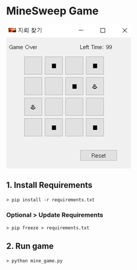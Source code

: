 # MineSweep Game
![Screenshot](./game.PNG)

## 1. Install Requirements
```
> pip install -r requirements.txt
```

### Optional > Update Requirements
```
> pip freeze > requirements.txt
```

## 2. Run game
```
> python mine_game.py
```